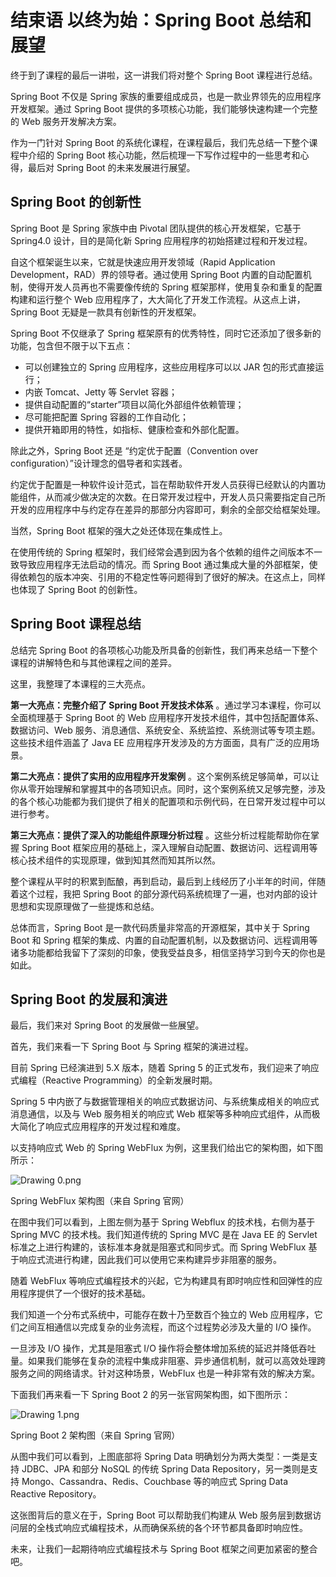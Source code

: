 # 结束语 以终为始：Spring Boot 总结和展望

终于到了课程的最后一讲啦，这一讲我们将对整个 Spring Boot 课程进行总结。

Spring Boot 不仅是 Spring 家族的重要组成成员，也是一款业界领先的应用程序开发框架。通过 Spring Boot 提供的多项核心功能，我们能够快速构建一个完整的 Web 服务开发解决方案。

作为一门针对 Spring Boot 的系统化课程，在课程最后，我们先总结一下整个课程中介绍的 Spring Boot 核心功能，然后梳理一下写作过程中的一些思考和心得，最后对 Spring Boot 的未来发展进行展望。

## Spring Boot 的创新性

Spring Boot 是 Spring 家族中由 Pivotal 团队提供的核心开发框架，它基于 Spring4.0 设计，目的是简化新 Spring 应用程序的初始搭建过程和开发过程。

自这个框架诞生以来，它就是快速应用开发领域（Rapid Application Development，RAD）界的领导者。通过使用 Spring Boot 内置的自动配置机制，使得开发人员再也不需要像传统的 Spring 框架那样，使用复杂和重复的配置构建和运行整个 Web 应用程序了，大大简化了开发工作流程。从这点上讲，Spring Boot 无疑是一款具有创新性的开发框架。

Spring Boot 不仅继承了 Spring 框架原有的优秀特性，同时它还添加了很多新的功能，包含但不限于以下五点：

- 可以创建独立的 Spring 应用程序，这些应用程序可以以 JAR 包的形式直接运行；
- 内嵌 Tomcat、Jetty 等 Servlet 容器；
- 提供自动配置的“starter”项目以简化外部组件依赖管理；
- 尽可能把配置 Spring 容器的工作自动化；
- 提供开箱即用的特性，如指标、健康检查和外部化配置。

除此之外，Spring Boot 还是 “约定优于配置（Convention over configuration）”设计理念的倡导者和实践者。

约定优于配置是一种软件设计范式，旨在帮助软件开发人员获得已经默认的内置功能组件，从而减少做决定的次数。在日常开发过程中，开发人员只需要指定自己所开发的应用程序中与约定存在差异的那部分内容即可，剩余的全部交给框架处理。

当然，Spring Boot 框架的强大之处还体现在集成性上。

在使用传统的 Spring 框架时，我们经常会遇到因为各个依赖的组件之间版本不一致导致应用程序无法启动的情况。而 Spring Boot 通过集成大量的外部框架，使得依赖包的版本冲突、引用的不稳定性等问题得到了很好的解决。在这点上，同样也体现了 Spring Boot 的创新性。

## Spring Boot 课程总结

总结完 Spring Boot 的各项核心功能及所具备的创新性，我们再来总结一下整个课程的讲解特色和与其他课程之间的差异。

这里，我整理了本课程的三大亮点。

**第一大亮点：完整介绍了 Spring Boot 开发技术体系** 。通过学习本课程，你可以全面梳理基于 Spring Boot 的 Web 应用程序开发技术组件，其中包括配置体系、数据访问、Web 服务、消息通信、系统安全、系统监控、系统测试等专项主题。这些技术组件涵盖了 Java EE 应用程序开发涉及的方方面面，具有广泛的应用场景。

**第二大亮点：提供了实用的应用程序开发案例** 。这个案例系统足够简单，可以让你从零开始理解和掌握其中的各项知识点。同时，这个案例系统又足够完整，涉及的各个核心功能都为我们提供了相关的配置项和示例代码，在日常开发过程中可以进行参考。

**第三大亮点：提供了深入的功能组件原理分析过程** 。这些分析过程能帮助你在掌握 Spring Boot 框架应用的基础上，深入理解自动配置、数据访问、远程调用等核心技术组件的实现原理，做到知其然而知其所以然。

整个课程从平时的积累到酝酿，再到启动，最后到上线经历了小半年的时间，伴随着这个过程，我把 Spring Boot 的部分源代码系统梳理了一遍，也对内部的设计思想和实现原理做了一些提炼和总结。

总体而言，Spring Boot 是一款代码质量非常高的开源框架，其中关于 Spring Boot 和 Spring 框架的集成、内置的自动配置机制，以及数据访问、远程调用等诸多功能都给我留下了深刻的印象，使我受益良多，相信坚持学习到今天的你也是如此。

## Spring Boot 的发展和演进

最后，我们来对 Spring Boot 的发展做一些展望。

首先，我们来看一下 Spring Boot 与 Spring 框架的演进过程。

目前 Spring 已经演进到 5.X 版本，随着 Spring 5 的正式发布，我们迎来了响应式编程（Reactive Programming）的全新发展时期。

Spring 5 中内嵌了与数据管理相关的响应式数据访问、与系统集成相关的响应式消息通信，以及与 Web 服务相关的响应式 Web 框架等多种响应式组件，从而极大简化了响应式应用程序的开发过程和难度。

以支持响应式 Web 的 Spring WebFlux 为例，这里我们给出它的架构图，如下图所示：

![Drawing 0.png](assets/Cgp9HWAdAZCAB17fAACQeZA8Cyk925.png)

Spring WebFlux 架构图（来自 Spring 官网）

在图中我们可以看到，上图左侧为基于 Spring Webflux 的技术栈，右侧为基于 Spring MVC 的技术栈。我们知道传统的 Spring MVC 是在 Java EE 的 Servlet 标准之上进行构建的，该标准本身就是阻塞式和同步式。而 Spring WebFlux 基于响应式流进行构建，因此我们可以使用它来构建异步非阻塞的服务。

随着 WebFlux 等响应式编程技术的兴起，它为构建具有即时响应性和回弹性的应用程序提供了一个很好的技术基础。

我们知道一个分布式系统中，可能存在数十乃至数百个独立的 Web 应用程序，它们之间互相通信以完成复杂的业务流程，而这个过程势必涉及大量的 I/O 操作。

一旦涉及 I/O 操作，尤其是阻塞式 I/O 操作将会整体增加系统的延迟并降低吞吐量。如果我们能够在复杂的流程中集成非阻塞、异步通信机制，就可以高效处理跨服务之间的网络请求。针对这种场景，WebFlux 也是一种非常有效的解决方案。

下面我们再来看一下 Spring Boot 2 的另一张官网架构图，如下图所示：

![Drawing 1.png](assets/CioPOWAdAZ2AMVhnAACWjgTTFkY662.png)

Spring Boot 2 架构图（来自 Spring 官网）

从图中我们可以看到，上图底部将 Spring Data 明确划分为两大类型：一类是支持 JDBC、JPA 和部分 NoSQL 的传统 Spring Data Repository，另一类则是支持 Mongo、Cassandra、Redis、Couchbase 等的响应式 Spring Data Reactive Repository。

这张图背后的意义在于，Spring Boot 可以帮助我们构建从 Web 服务层到数据访问层的全栈式响应式编程技术，从而确保系统的各个环节都具备即时响应性。

未来，让我们一起期待响应式编程技术与 Spring Boot 框架之间更加紧密的整合吧。
